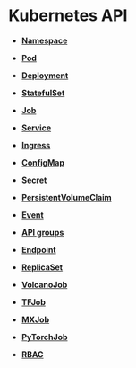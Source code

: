 # Kubernetes API<a name="cci_02_3000"></a>

-   **[Namespace](Namespace.md)**  

-   **[Pod](Pod.md)**  

-   **[Deployment](Deployment.md)**  

-   **[StatefulSet](StatefulSet.md)**  

-   **[Job](Job.md)**  

-   **[Service](Service.md)**  

-   **[Ingress](Ingress.md)**  

-   **[ConfigMap](ConfigMap.md)**  

-   **[Secret](Secret.md)**  

-   **[PersistentVolumeClaim](PersistentVolumeClaim.md)**  

-   **[Event](Event.md)**  

-   **[API groups](API-groups.md)**  

-   **[Endpoint](Endpoint.md)**  

-   **[ReplicaSet](ReplicaSet.md)**  

-   **[VolcanoJob](VolcanoJob.md)**  

-   **[TFJob](TFJob.md)**  

-   **[MXJob](MXJob.md)**  

-   **[PyTorchJob](PyTorchJob.md)**  

-   **[RBAC](RBAC.md)**  


